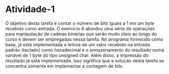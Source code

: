 # Atividade-1
O objetivo desta tarefa é contar o número de bits iguais a 1 em um byte recebido como entrada. O exercício 6 abordou uma série de operações para manipulação de cadeias binárias que serão muito úteis ao longo do curso e devem ser empregadas nessa tarefa. No programa fornecido como base, já está implementada a leitura de um valor recebido na entrada padrão (teclado) como hexadecimal e o armazenamento do resultado numa variável de 1 byte do tipo unsigned char. Além disso, a impressão do resultado já está implementada. Isso significa que a solução desta tarefa se concentra somente em implementar a contagem de bits.

